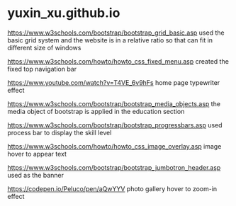 # yuxin_xu.github.io

https://www.w3schools.com/bootstrap/bootstrap_grid_basic.asp
  used the basic grid system and the website is in a relative ratio so that can fit in different size of windows

https://www.w3schools.com/howto/howto_css_fixed_menu.asp
  created the fixed top navigation bar

https://www.youtube.com/watch?v=T4VE_6v9hFs
  home page typewriter effect
 
https://www.w3schools.com/bootstrap/bootstrap_media_objects.asp
  the media object of bootstrap is applied in the education section

https://www.w3schools.com/bootstrap/bootstrap_progressbars.asp
  used process bar to display the skill level

https://www.w3schools.com/howto/howto_css_image_overlay.asp
  image hover to appear text
  
https://www.w3schools.com/bootstrap/bootstrap_jumbotron_header.asp
  used as the banner

https://codepen.io/Peluco/pen/aQwYYV
  photo gallery hover to zoom-in effect

